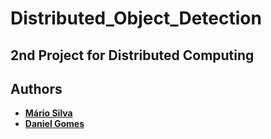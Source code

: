 # Distributed_Object_Detection
## 2nd Project for Distributed Computing
## Authors
 - **[Mário Silva](https://github.com/MarioCSilva)**
 - **[Daniel Gomes](https://github.com/DanielGomes14)**
